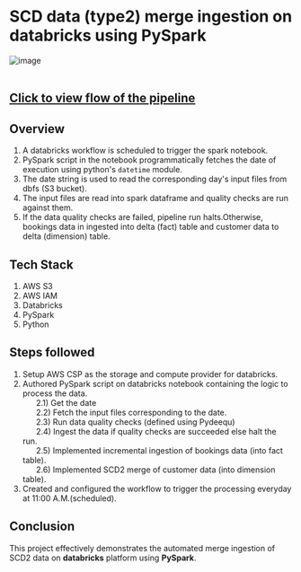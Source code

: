 # SCD data (type2) merge ingestion on databricks using PySpark
![image](https://github.com/user-attachments/assets/fb778bdc-e593-40d5-8031-32a30309ccd4) <br><br>
## [<ins>Click to view flow of the pipeline</ins>](https://app.diagrams.net/#G10UyFN__m84G239hEkaDJhKhJ8dhcFXwh#%7B%22pageId%22%3A%220%22%7D)

## Overview
1. A databricks workflow is scheduled to trigger the spark notebook.<br>
2. PySpark script in the notebook programmatically fetches the date of execution using python's `datetime` module.<br>
3. The date string is used to read the corresponding day's input files from dbfs (S3 bucket).<br>
4. The input files are read into spark dataframe and quality checks are run against them.<br>
5. If the data quality checks are failed, pipeline run halts.Otherwise, bookings data in ingested into delta (fact) table and customer data to delta (dimension) table.<br>

## Tech Stack
1. AWS S3
2. AWS IAM 
3. Databricks
4. PySpark
5. Python

## Steps followed
1. Setup AWS CSP as the storage and compute provider for databricks.
2. Authored PySpark script on databricks notebook containing the logic to process the data.<br>
&nbsp;&nbsp;&nbsp;&nbsp;&nbsp;&nbsp;2.1) Get the date<br>
&nbsp;&nbsp;&nbsp;&nbsp;&nbsp;&nbsp;2.2) Fetch the input files corresponding to the date.<br>
&nbsp;&nbsp;&nbsp;&nbsp;&nbsp;&nbsp;2.3) Run data quality checks (defined using Pydeequ)<br>
&nbsp;&nbsp;&nbsp;&nbsp;&nbsp;&nbsp;2.4) Ingest the data if quality checks are succeeded else halt the run.<br>
&nbsp;&nbsp;&nbsp;&nbsp;&nbsp;&nbsp;2.5) Implemented incremental ingestion of bookings data (into fact table).<br>
&nbsp;&nbsp;&nbsp;&nbsp;&nbsp;&nbsp;2.6) Implemented SCD2 merge of customer data (into dimension table).<br>
3. Created and configured the workflow to trigger the processing everyday at 11:00 A.M.(scheduled).<br>

## Conclusion
This project effectively demonstrates the automated merge ingestion of SCD2 data on **databricks** platform using **PySpark**.
